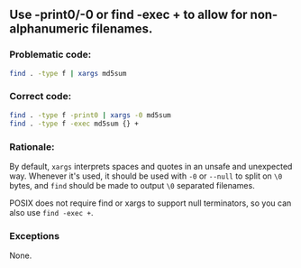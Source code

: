 ## Use -print0/-0 or find -exec + to allow for non-alphanumeric filenames.

### Problematic code:

```sh
find . -type f | xargs md5sum
```

### Correct code:

```sh
find . -type f -print0 | xargs -0 md5sum
find . -type f -exec md5sum {} +
```

### Rationale:

By default, `xargs` interprets spaces and quotes in an unsafe and unexpected way. Whenever it's used, it should be used with `-0` or `--null` to split on `\0` bytes, and `find` should be made to output `\0` separated filenames.

POSIX does not require find or xargs to support null terminators, so you can also use `find -exec +`. 
### Exceptions

None.
